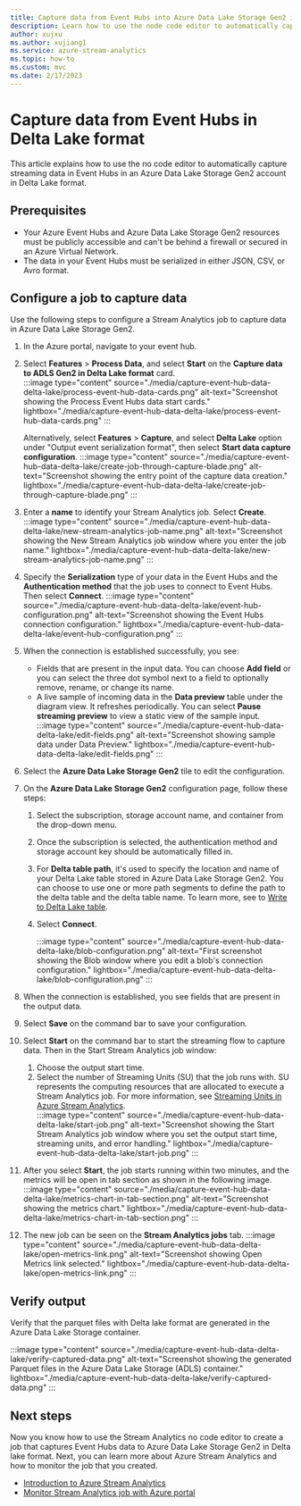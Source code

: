 ```yaml
---
title: Capture data from Event Hubs into Azure Data Lake Storage Gen2 in Delta Lake format
description: Learn how to use the node code editor to automatically capture the streaming data in Event Hubs in an Azure Data Lake Storage Gen2 account in Delta Lake format.
author: xujxu
ms.author: xujiang1
ms.service: azure-stream-analytics
ms.topic: how-to
ms.custom: mvc
ms.date: 2/17/2023
---
```

# Capture data from Event Hubs in Delta Lake format 

This article explains how to use the no code editor to automatically capture streaming data in Event Hubs in an Azure Data Lake Storage Gen2 account in Delta Lake format.

## Prerequisites

- Your Azure Event Hubs and Azure Data Lake Storage Gen2 resources must be publicly accessible and can't be behind a firewall or secured in an Azure Virtual Network.
- The data in your Event Hubs must be serialized in either JSON, CSV, or Avro format.

## Configure a job to capture data

Use the following steps to configure a Stream Analytics job to capture data in Azure Data Lake Storage Gen2.

1. In the Azure portal, navigate to your event hub. 
1. Select **Features** > **Process Data**, and select **Start** on the **Capture data to ADLS Gen2 in Delta Lake format** card.  
    :::image type="content" source="./media/capture-event-hub-data-delta-lake/process-event-hub-data-cards.png" alt-text="Screenshot showing the Process Event Hubs data start cards." lightbox="./media/capture-event-hub-data-delta-lake/process-event-hub-data-cards.png" :::

    Alternatively, select **Features** > **Capture**, and select **Delta Lake** option under "Output event serialization format", then select **Start data capture configuration**.
    :::image type="content" source="./media/capture-event-hub-data-delta-lake/create-job-through-capture-blade.png" alt-text="Screenshot showing the entry point of the capture data creation." lightbox="./media/capture-event-hub-data-delta-lake/create-job-through-capture-blade.png" :::

1. Enter a **name** to identify your Stream Analytics job. Select **Create**.  
    :::image type="content" source="./media/capture-event-hub-data-delta-lake/new-stream-analytics-job-name.png" alt-text="Screenshot showing the New Stream Analytics job window where you enter the job name." lightbox="./media/capture-event-hub-data-delta-lake/new-stream-analytics-job-name.png" :::
1. Specify the **Serialization** type of your data in the Event Hubs and the **Authentication method** that the job uses to connect to Event Hubs. Then select **Connect**.
    :::image type="content" source="./media/capture-event-hub-data-delta-lake/event-hub-configuration.png" alt-text="Screenshot showing the Event Hubs connection configuration." lightbox="./media/capture-event-hub-data-delta-lake/event-hub-configuration.png" :::
1. When the connection is established successfully, you see:
    - Fields that are present in the input data. You can choose **Add field** or you can select the three dot symbol next to a field to optionally remove, rename, or change its name.
    - A live sample of incoming data in the **Data preview** table under the diagram view. It refreshes periodically. You can select **Pause streaming preview** to view a static view of the sample input.  
        :::image type="content" source="./media/capture-event-hub-data-delta-lake/edit-fields.png" alt-text="Screenshot showing sample data under Data Preview." lightbox="./media/capture-event-hub-data-delta-lake/edit-fields.png" :::
1. Select the **Azure Data Lake Storage Gen2** tile to edit the configuration. 
1. On the **Azure Data Lake Storage Gen2** configuration page, follow these steps:     
    1. Select the subscription, storage account name, and container from the drop-down menu. 
    1. Once the subscription is selected, the authentication method and storage account key should be automatically filled in.  
    1. For **Delta table path**, it's used to specify the location and name of your Delta Lake table stored in Azure Data Lake Storage Gen2. You can choose to use one or more path segments to define the path to the delta table and the delta table name. To learn more, see to [Write to Delta Lake table](./write-to-delta-lake.md).  
    1. Select **Connect**.
    
        :::image type="content" source="./media/capture-event-hub-data-delta-lake/blob-configuration.png" alt-text="First screenshot showing the Blob window where you edit a blob's connection configuration." lightbox="./media/capture-event-hub-data-delta-lake/blob-configuration.png" :::  
    
1. When the connection is established, you see fields that are present in the output data.
1. Select **Save** on the command bar to save your configuration.
1. Select **Start** on the command bar to start the streaming flow to capture data. Then in the Start Stream Analytics job window:
    1. Choose the output start time.
    1. Select the number of Streaming Units (SU) that the job runs with. SU represents the computing resources that are allocated to execute a Stream Analytics job. For more information, see [Streaming Units in Azure Stream Analytics](stream-analytics-streaming-unit-consumption.md).  
        :::image type="content" source="./media/capture-event-hub-data-delta-lake/start-job.png" alt-text="Screenshot showing the Start Stream Analytics job window where you set the output start time, streaming units, and error handling." lightbox="./media/capture-event-hub-data-delta-lake/start-job.png" :::


1. After you select **Start**, the job starts running within two minutes, and the metrics will be open in tab section as shown in the following image.
    :::image type="content" source="./media/capture-event-hub-data-delta-lake/metrics-chart-in-tab-section.png" alt-text="Screenshot showing the metrics chart." lightbox="./media/capture-event-hub-data-delta-lake/metrics-chart-in-tab-section.png" :::

1. The new job can be seen on the **Stream Analytics jobs** tab.
    :::image type="content" source="./media/capture-event-hub-data-delta-lake/open-metrics-link.png" alt-text="Screenshot showing Open Metrics link selected." lightbox="./media/capture-event-hub-data-delta-lake/open-metrics-link.png" :::


## Verify output
Verify that the parquet files with Delta lake format are generated in the Azure Data Lake Storage container. 

:::image type="content" source="./media/capture-event-hub-data-delta-lake/verify-captured-data.png" alt-text="Screenshot showing the generated Parquet files in the Azure Data Lake Storage (ADLS) container." lightbox="./media/capture-event-hub-data-delta-lake/verify-captured-data.png" :::

## Next steps

Now you know how to use the Stream Analytics no code editor to create a job that captures Event Hubs data to Azure Data Lake Storage Gen2 in Delta lake format. Next, you can learn more about Azure Stream Analytics and how to monitor the job that you created.

* [Introduction to Azure Stream Analytics](stream-analytics-introduction.md)
* [Monitor Stream Analytics job with Azure portal](stream-analytics-monitoring.md)
